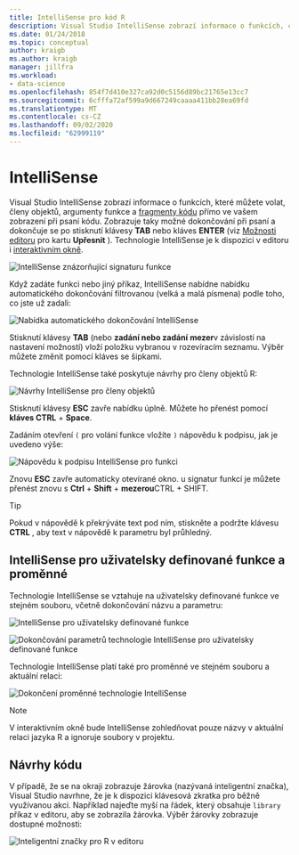 ```yaml
---
title: IntelliSense pro kód R
description: Visual Studio IntelliSense zobrazí informace o funkcích, členech objektů, fragmentech kódu a dokončováních při psaní kódu R.
ms.date: 01/24/2018
ms.topic: conceptual
author: kraigb
ms.author: kraigb
manager: jillfra
ms.workload:
- data-science
ms.openlocfilehash: 854f7d410e327ca92d0c5156d89bc21765e13cc7
ms.sourcegitcommit: 6cfffa72af599a9d667249caaaa411bb28ea69fd
ms.translationtype: MT
ms.contentlocale: cs-CZ
ms.lasthandoff: 09/02/2020
ms.locfileid: "62999119"
---
```

# <a name="intellisense"></a>IntelliSense

Visual Studio IntelliSense zobrazí informace o funkcích, které můžete volat, členy objektů, argumenty funkce a [fragmenty kódu](code-snippets-for-r.md) přímo ve vašem zobrazení při psaní kódu. Zobrazuje taky možné dokončování při psaní a dokončuje se po stisknutí klávesy **TAB** nebo kláves **ENTER** (viz [Možnosti editoru](editing-r-code-in-visual-studio.md#editor-options) pro kartu **Upřesnit** ). Technologie IntelliSense je k dispozici v editoru i [interaktivním okně](interactive-repl-for-r-in-visual-studio.md).

![IntelliSense znázorňující signaturu funkce](media/intellisense-function-signature.png)

Když zadáte funkci nebo jiný příkaz, IntelliSense nabídne nabídku automatického dokončování filtrovanou (velká a malá písmena) podle toho, co jste už zadali:

![Nabídka automatického dokončování IntelliSense](media/intellisense-auto-complete-menu.png)

Stisknutí klávesy **TAB** (nebo **zadání nebo zadání** **mezer**v závislosti na nastavení možností) vloží položku vybranou v rozevíracím seznamu. Výběr můžete změnit pomocí kláves se šipkami.

Technologie IntelliSense také poskytuje návrhy pro členy objektů R:

![Návrhy IntelliSense pro členy objektů](media/intellisense-auto-complete-r-objects.png)

Stisknutí klávesy **ESC** zavře nabídku úplně. Můžete ho přenést pomocí **kláves CTRL** + **Space**.

Zadáním otevření `(` pro volání funkce vložíte `)` nápovědu k podpisu, jak je uvedeno výše:

![Nápovědu k podpisu IntelliSense pro funkci](media/intellisense-function-signature.png)

Znovu **ESC** zavře automaticky otevírané okno. u signatur funkcí je můžete přenést znovu s **Ctrl** + **Shift** + **mezerou**CTRL + SHIFT.

> [!Tip]
> Pokud v nápovědě k překrýváte text pod ním, stiskněte a podržte klávesu **CTRL** , aby text v nápovědě k parametru byl průhledný.

## <a name="intellisense-for-user-defined-functions-and-variables"></a>IntelliSense pro uživatelsky definované funkce a proměnné

Technologie IntelliSense se vztahuje na uživatelsky definované funkce ve stejném souboru, včetně dokončování názvu a parametru:

![IntelliSense pro uživatelsky definované funkce](media/intellisense-same-file-functions.png)

![Dokončování parametrů technologie IntelliSense pro uživatelsky definované funkce](media/intellisense-parameter-completion.png)

Technologie IntelliSense platí také pro proměnné ve stejném souboru a aktuální relaci:

![Dokončení proměnné technologie IntelliSense](media/intellisense-variable-completion.png)

> [!Note]
> V interaktivním okně bude IntelliSense zohledňovat pouze názvy v aktuální relaci jazyka R a ignoruje soubory v projektu.

## <a name="code-suggestions"></a>Návrhy kódu

V případě, že se na okraji zobrazuje žárovka (nazývaná inteligentní značka), Visual Studio navrhne, že je k dispozici klávesová zkratka pro běžně využívanou akci. Například najeďte myší na řádek, který obsahuje `library` příkaz v editoru, aby se zobrazila žárovka. Výběr žárovky zobrazuje dostupné možnosti:

![Inteligentní značky pro R v editoru](media/intellisense-smart-tags.png)
